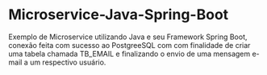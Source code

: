 # Microservice-Java-Spring-Boot
Exemplo de Microservice utilizando Java e seu Framework Spring Boot, conexão feita com sucesso ao PostgreeSQL com com finalidade de criar uma tabela chamada TB_EMAIL e finalizando o envio de uma mensagem e-mail a um respectivo usuário.
